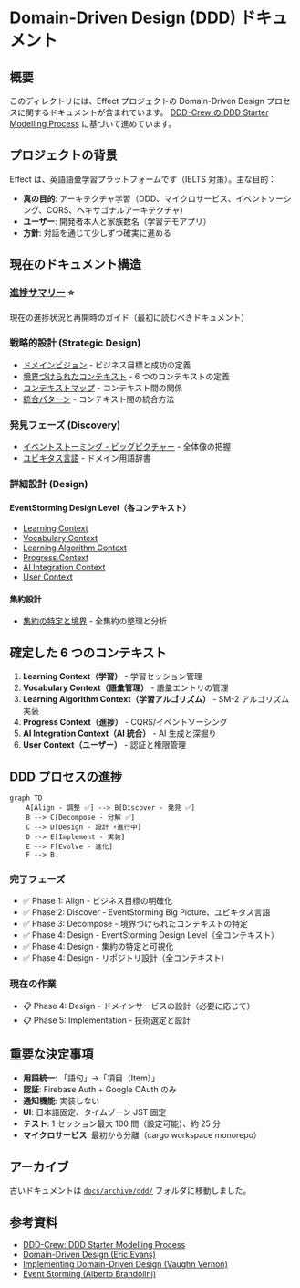 # Domain-Driven Design (DDD) ドキュメント

## 概要

このディレクトリには、Effect プロジェクトの Domain-Driven Design プロセスに関するドキュメントが含まれています。
[DDD-Crew の DDD Starter Modelling Process](https://ddd-crew.github.io/ddd-starter-modelling-process/) に基づいて進めています。

## プロジェクトの背景

Effect は、英語語彙学習プラットフォームです（IELTS 対策）。主な目的：

- **真の目的**: アーキテクチャ学習（DDD、マイクロサービス、イベントソーシング、CQRS、ヘキサゴナルアーキテクチャ）
- **ユーザー**: 開発者本人と家族数名（学習デモアプリ）
- **方針**: 対話を通じて少しずつ確実に進める

## 現在のドキュメント構造

### [進捗サマリー](./progress-summary.md) ⭐

現在の進捗状況と再開時のガイド（最初に読むべきドキュメント）

### 戦略的設計 (Strategic Design)

- [ドメインビジョン](./strategic/domain-vision.md) - ビジネス目標と成功の定義
- [境界づけられたコンテキスト](./strategic/bounded-contexts.md) - 6 つのコンテキストの定義
- [コンテキストマップ](./strategic/context-map.md) - コンテキスト間の関係
- [統合パターン](./strategic/integration-patterns.md) - コンテキスト間の統合方法

### 発見フェーズ (Discovery)

- [イベントストーミング - ビッグピクチャー](./discovery/event-storming/big-picture.md) - 全体像の把握
- [ユビキタス言語](./discovery/ubiquitous-language.md) - ドメイン用語辞書

### 詳細設計 (Design)

#### EventStorming Design Level（各コンテキスト）

- [Learning Context](./design/learning-context/event-storming-design-level.md)
- [Vocabulary Context](./design/vocabulary-context/event-storming-design-level.md)
- [Learning Algorithm Context](./design/learning-algorithm-context/event-storming-design-level.md)
- [Progress Context](./design/progress-context/event-storming-design-level.md)
- [AI Integration Context](./design/ai-integration-context/event-storming-design-level.md)
- [User Context](./design/user-context/event-storming-design-level.md)

#### 集約設計

- [集約の特定と境界](./design/aggregate-identification.md) - 全集約の整理と分析

## 確定した 6 つのコンテキスト

1. **Learning Context（学習）** - 学習セッション管理
2. **Vocabulary Context（語彙管理）** - 語彙エントリの管理
3. **Learning Algorithm Context（学習アルゴリズム）** - SM-2 アルゴリズム実装
4. **Progress Context（進捗）** - CQRS/イベントソーシング
5. **AI Integration Context（AI 統合）** - AI 生成と深掘り
6. **User Context（ユーザー）** - 認証と権限管理

## DDD プロセスの進捗

```mermaid
graph TD
    A[Align - 調整 ✅] --> B[Discover - 発見 ✅]
    B --> C[Decompose - 分解 ✅]
    C --> D[Design - 設計 ⚡進行中]
    D --> E[Implement - 実装]
    E --> F[Evolve - 進化]
    F --> B
```

### 完了フェーズ

- ✅ Phase 1: Align - ビジネス目標の明確化
- ✅ Phase 2: Discover - EventStorming Big Picture、ユビキタス言語
- ✅ Phase 3: Decompose - 境界づけられたコンテキストの特定
- ✅ Phase 4: Design - EventStorming Design Level（全コンテキスト）
- ✅ Phase 4: Design - 集約の特定と可視化
- ✅ Phase 4: Design - リポジトリ設計（全コンテキスト）

### 現在の作業

- 📋 Phase 4: Design - ドメインサービスの設計（必要に応じて）
- 📋 Phase 5: Implementation - 技術選定と設計

## 重要な決定事項

- **用語統一**: 「語句」→「項目（Item）」
- **認証**: Firebase Auth + Google OAuth のみ
- **通知機能**: 実装しない
- **UI**: 日本語固定、タイムゾーン JST 固定
- **テスト**: 1 セッション最大 100 問（設定可能）、約 25 分
- **マイクロサービス**: 最初から分離（cargo workspace monorepo）

## アーカイブ

古いドキュメントは [`docs/archive/ddd/`](./../archive/ddd/) フォルダに移動しました。

## 参考資料

- [DDD-Crew: DDD Starter Modelling Process](https://ddd-crew.github.io/ddd-starter-modelling-process/)
- [Domain-Driven Design (Eric Evans)](https://www.dddcommunity.org/book/evans_2003/)
- [Implementing Domain-Driven Design (Vaughn Vernon)](https://www.amazon.com/dp/0321834577)
- [Event Storming (Alberto Brandolini)](https://www.eventstorming.com/)
